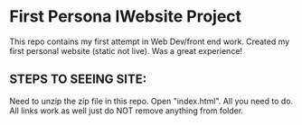# First Persona lWebsite Project

This repo contains my first attempt in Web Dev/front end work. Created my first personal website (static not live). Was a great experience!

## STEPS TO SEEING SITE:
Need to unzip the zip file in this repo. Open "index.html". All you need to do. All links work as well just do NOT remove anything from folder.
